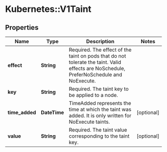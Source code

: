 # Kubernetes::V1Taint

## Properties
Name | Type | Description | Notes
------------ | ------------- | ------------- | -------------
**effect** | **String** | Required. The effect of the taint on pods that do not tolerate the taint. Valid effects are NoSchedule, PreferNoSchedule and NoExecute. | 
**key** | **String** | Required. The taint key to be applied to a node. | 
**time_added** | **DateTime** | TimeAdded represents the time at which the taint was added. It is only written for NoExecute taints. | [optional] 
**value** | **String** | Required. The taint value corresponding to the taint key. | [optional] 


